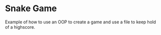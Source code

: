 # Snake Game
Example of how to use an OOP to create a game and use a file to keep hold of a highscore.